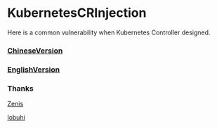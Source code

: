 # KubernetesCRInjection
Here is a common vulnerability when Kubernetes Controller designed.

### [ChineseVersion](zh-CN_KubernetesCRInjection.md)

### [EnglishVersion](en-US_KubernetesCRInjection.md)


### Thanks

[Zenis](https://github.com/ZenisLtz)

[lobuhi](https://github.com/lobuhi)

